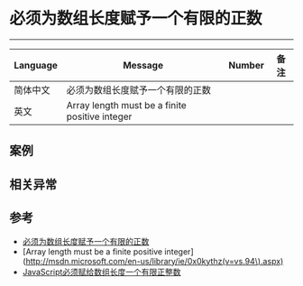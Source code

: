 
# 必须为数组长度赋予一个有限的正数

----

| Language | Message                                        | Number | 备注 |
|----------|------------------------------------------------|--------|------|
| 简体中文 | 必须为数组长度赋予一个有限的正数               |        |      |
| 英文     | Array length must be a finite positive integer |        |      |

## 案例


## 相关异常


## 参考

* [必须为数组长度赋予一个有限的正数](http://msdn.microsoft.com/zh-cn/subscriptions/33x1fb15(v=vs.94).aspx)
* [Array length must be a finite positive integer](http://msdn.microsoft.com/en-us/library/ie/0x0kythz(v=vs.94\).aspx)
* [JavaScript必须赋给数组长度一个有限正整数](http://www.ijavascript.cn/shouce/assign-array-length-finite-positive-number-56.html)
